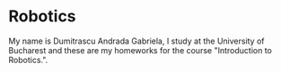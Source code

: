 # Robotics

My name is Dumitrascu Andrada Gabriela, I study at the University of Bucharest and these are my homeworks for the course "Introduction to Robotics.".
